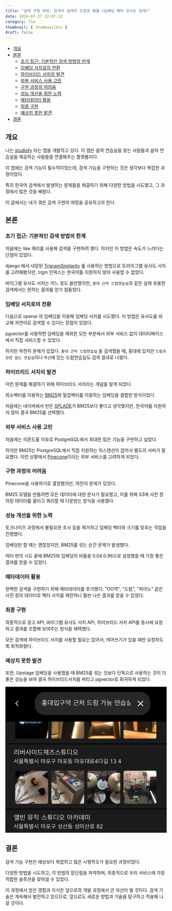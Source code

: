 ```yaml
---
title: "검색 구현 여정: 한국어 검색의 도전과 해결 (임베딩 벡터 유사도 검색)"
date: 2024-07-27 22:07:12
category: llm
thumbnail: { thumbnailSrc }
draft: false
---
```


- [개요](#개요)
- [본론](#본론)
  - [초기 접근: 기본적인 검색 방법의 한계](#초기-접근-기본적인-검색-방법의-한계)
  - [임베딩 서치로의 전환](#임베딩-서치로의-전환)
  - [하이브리드 서치의 발견](#하이브리드-서치의-발견)
  - [외부 서비스 사용 고민](#외부-서비스-사용-고민)
  - [구현 과정의 어려움](#구현-과정의-어려움)
  - [성능 개선을 위한 노력](#성능-개선을-위한-노력)
  - [메타데이터 활용](#메타데이터-활용)
  - [최종 구현](#최종-구현)
  - [예상치 못한 발견](#예상치-못한-발견)
- [결론](#결론)


## 개요

나는 [studiofy](https://studiofy.kr) 라는 앱을 개발하고 있다. 이 앱은 음악 연습실을 찾는 사람들과 음악 연습실을 제공하는 사람들을 연결해주는 플랫폼이다. 

이 앱에는 검색 기능이 필수적이었는데, 검색 기능을 구현하는 것은 생각보다 복잡한 과정이었다.  

특히 한국어 검색에서 발생하는 문제들을 해결하기 위해 다양한 방법을 시도했고, 그 과정에서 많은 것을 배웠다. 

이 글에서는 내가 겪은 검색 구현의 여정을 공유하고자 한다.

## 본론

### 초기 접근: 기본적인 검색 방법의 한계

처음에는 like 쿼리를 사용해 검색을 구현하려 했다. 하지만 이 방법은 속도가 느리다는 단점이 있었다.  

django 에서 내장된 [TrigramSimilarity](https://docs.djangoproject.com/en/5.1/ref/contrib/postgres/search/#trigramsimilarity) 를 사용하는 방법으로 트라이그램 유사도 서치를 고려해봤지만, trgm 인덱스는 한국어를 지원하지 않아 사용할 수 없었다. 

바이그램 유사도 서치는 어느 정도 쓸만했지만, `홍대 근처 드럼연습실`과 같은 실제 유용한 검색에서는 원하는 결과를 얻기 힘들었다.

### 임베딩 서치로의 전환

다음으로 openai 의 임베딩을 이용해 임베딩 서치를 시도했다. 이 방법은 유사도를 비교해 자연어로 검색할 수 있다는 장점이 있었다. 

pgvector를 사용하면 임베딩을 제외한 모든 부분에서 외부 서비스 없이 데이터베이스에서 직접 서비스할 수 있었다. 

하지만 여전히 문제가 있었다. `홍대 근처 드럼연습실` 을 검색했을 때, 홍대에 있지만 `드럼과 관련 없는 연습실`이나 `부산`에 있는 드럼연습실도 검색 결과로 나왔다.

### 하이브리드 서치의 발견

이런 문제를 해결하기 위해 하이브리드 서치라는 개념을 알게 되었다.

희소벡터를 이용하는 [BM25](https://en.wikipedia.org/wiki/Okapi_BM25)와 밀집벡터를 이용하는 임베딩을 결합한 방식이었다. 

처음에는 네이버에서 만든 [SPLADE](https://github.com/naver/splade)가 BM25보다 좋다고 생각했지만, 한국어를 지원하지 않아 결국 BM25를 선택했다.

### 외부 서비스 사용 고민

처음에는 의존도를 이유로 PostgreSQL에서 최대한 많은 기능을 구현하고 싶었다.

하지만 BM25는 PostgreSQL에서 직접 지원하는 익스텐션이 없어서 별도의 서버가 필요했다. 이런 상황에서 [Pinecone](https://www.pinecone.io/)이라는 외부 서비스를 고려하게 되었다.

### 구현 과정의 어려움

Pinecone을 사용하기로 결정했지만, 여전히 문제가 있었다. 

BM25 모델을 만들려면 모든 데이터에 대한 문서가 필요했고, 이를 위해 S3에 사전 정의된 데이터를 올리고 쿼리할 때 다운받는 방식을 사용했다. 

### 성능 개선을 위한 노력

토크나이즈 과정에서 불필요한 조사 등을 제거하고 임베딩 벡터와 크기를 맞추는 작업을 진행했다. 

임베딩만 할 때는 괜찮았지만, BM25를 섞는 순간 문제가 발생했다.

여러 번의 시도 끝에 BM25와 임베딩의 비율을 0.04:0.96으로 설정했을 때 가장 좋은 결과를 얻을 수 있었다.

### 메타데이터 활용

완벽한 검색을 구현하기 위해 메타데이터를 추가했다. "OO역", "드럼", "피아노" 같은 사전 정의 데이터로 벡터 서치를 제한하니 훨씬 나은 결과를 얻을 수 있었다.

### 최종 구현

최종적으로 광고 API, 바이그램 유사도 서치 API, 하이브리드 서치 API를 동시에 요청하고 결과를 조합해 보여주는 방식을 채택했다. 

모든 검색에 하이브리드 서치를 사용할 필요는 없어서, 띄어쓰기가 있을 때만 요청하도록 최적화했다.

### 예상치 못한 발견

또한, Upstage 임베딩을 사용했을 때 BM25를 섞는 것보다 단독으로 사용하는 것이 더 좋은 성능을 보여 결국 하이브리드서치를 버리고 pgvector로 회귀하게 되었다.

![image](./images/embedding-search-1.jpeg)

## 결론

검색 기능 구현은 예상보다 복잡하고 많은 시행착오가 필요한 과정이었다. 

다양한 방법을 시도하고, 각 방법의 장단점을 파악하며, 최종적으로 우리 서비스에 가장 적합한 솔루션을 찾아낼 수 있었다. 

이 과정에서 얻은 경험과 지식은 앞으로의 개발 과정에서 큰 자산이 될 것이다. 검색 기술은 계속해서 발전하고 있으므로, 앞으로도 새로운 방법과 기술을 탐구하고 적용해 나갈 것이다.
